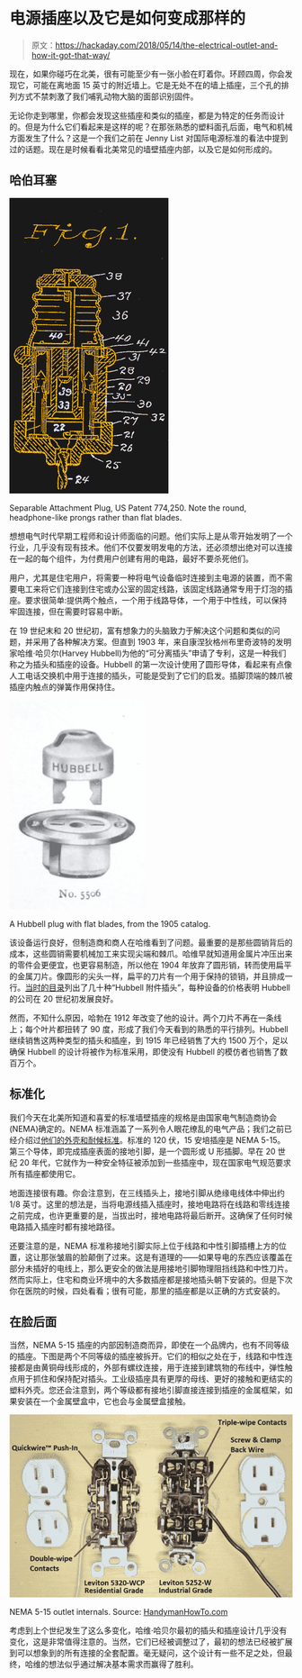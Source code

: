 # 电源插座以及它是如何变成那样的

> 原文：<https://hackaday.com/2018/05/14/the-electrical-outlet-and-how-it-got-that-way/>

现在，如果你碰巧在北美，很有可能至少有一张小脸在盯着你。环顾四周，你会发现它，可能在离地面 15 英寸的附近墙上。它是无处不在的墙上插座，三个孔的排列方式不禁刺激了我们哺乳动物大脑的面部识别固件。

无论你走到哪里，你都会发现这些插座和类似的插座，都是为特定的任务而设计的。但是为什么它们看起来是这样的呢？在那张熟悉的塑料面孔后面，电气和机械方面发生了什么？这是一个我们之前在 Jenny List 对国际电源标准的看法中提到过的话题。现在是时候看看北美常见的墙壁插座内部，以及它是如何形成的。

## 哈伯耳塞

[![](img/3b0d59179e7ce8a836fa04b10c44ea45.png)](https://hackaday.com/wp-content/uploads/2018/04/hubbell1.png)

Separable Attachment Plug, US Patent 774,250\. Note the round, headphone-like prongs rather than flat blades.

想想电气时代早期工程师和设计师面临的问题。他们实际上是从零开始发明了一个行业，几乎没有现有技术。他们不仅要发明发电的方法，还必须想出绝对可以连接在一起的每个组件，为付费用户创建有用的电路，最好不要杀死他们。

用户，尤其是住宅用户，将需要一种将电气设备临时连接到主电源的装置，而不需要电工来将它们连接到住宅或办公室的固定线路，该固定线路通常专用于灯泡的插座。要求很简单:提供两个触点，一个用于线路导体，一个用于中性线，可以保持牢固连接，但在需要时容易中断。

在 19 世纪末和 20 世纪初，富有想象力的头脑致力于解决这个问题和类似的问题，并采用了各种解决方案。但直到 1903 年，来自康涅狄格州布里奇波特的发明家哈维·哈贝尔(Harvey Hubbell)为他的“可分离插头”申请了专利，这是一种我们称之为插头和插座的设备。Hubbell 的第一次设计使用了圆形导体，看起来有点像人工电话交换机中用于连接的插头，可能是受到了它们的启发。插脚顶端的棘爪被插座内触点的弹簧作用保持住。

[![](img/089d29ff1d2e2811b8642490240dfbcf.png)](https://hackaday.com/wp-content/uploads/2018/04/hubbell2.png)

A Hubbell plug with flat blades, from the 1905 catalog.

该设备运行良好，但制造商和商人在哈维看到了问题。最重要的是那些圆销背后的成本，这些圆销需要机械加工来实现尖端和棘爪。哈维早就知道用金属片冲压出来的零件会更便宜，也更容易制造，所以他在 1904 年放弃了圆形销，转而使用扁平的金属刀片。像圆形的尖头一样，扁平的刀片有一个用于保持的锁销，并且排成一行。[当时的目录](https://archive.org/stream/ElectricalSpecialitiesCatalogueAndPriceListNo.9August1906/Cca49543WesternElectricCo.#page/n35/mode/2up)列出了几十种“Hubbell 附件插头”，每种设备的价格表明 Hubbell 的公司在 20 世纪初发展良好。

然而，不知什么原因，哈勃在 1912 年改变了他的设计。两个刀片不再在一条线上；每个叶片都扭转了 90 度，形成了我们今天看到的熟悉的平行排列。Hubbell 继续销售这两种类型的插头和插座，到 1915 年已经销售了大约 1500 万个，足以确保 Hubbell 的设计将被作为标准采用，即使没有 Hubbell 的模仿者也销售了数百万个。

## 标准化

我们今天在北美所知道和喜爱的标准墙壁插座的规格是由国家电气制造商协会(NEMA)确定的。NEMA 标准涵盖了一系列令人眼花缭乱的电气产品；我们之前已经介绍过[他们的外壳和耐候标准](http://hackaday.com/2017/06/30/this-way-to-the-ingress-keeping-stuff-dry-and-clean-with-ip-and-nema/)。标准的 120 伏，15 安培插座是 NEMA 5-15。第三个导体，即完成插座表面的接地引脚，是一个圆形或 U 形插脚。早在 20 世纪 20 年代，它就作为一种安全特征被添加到一些插座中，现在国家电气规范要求所有插座都使用它。

地面连接很有趣。你会注意到，在三线插头上，接地引脚从绝缘电线体中伸出约 1/8 英寸。这里的想法是，当将电源线插入插座时，接地电路将在线路和零线连接之前完成，也许更重要的是，当拔出时，接地电路将最后断开。这确保了任何时候电路插入插座时都有接地路径。

还要注意的是，NEMA 标准称接地引脚实际上位于线路和中性引脚插槽上方的位置，这让那张皱眉的脸颠倒了过来。这是有道理的——如果导电的东西应该覆盖在部分未插好的电线上，那么更安全的做法是用接地引脚物理阻挡线路和中性刀片。然而实际上，住宅和商业环境中的大多数插座都是接地插头朝下安装的。但是下次你在医院的时候，四处看看；很有可能，那里的插座都是以正确的方式安装的。

## 在脸后面

当然，NEMA 5-15 插座的内部因制造商而异，即使在一个品牌内，也有不同等级的插座。下图是两个不同等级的插座被拆开。它们的相似之处在于，线路和中性连接都是由黄铜母线形成的，外部有螺纹连接，用于连接到建筑物的布线中，弹性触点用于抓住和保持配对插头。工业级插座具有更厚的母线、更好的接触和更结实的塑料外壳。您还会注意到，两个等级都有接地引脚直接连接到插座的金属框架，如果安装在一个金属壁盒中，它也会与金属壁盒接触。

[![](img/9ac26ae2495f53b52f2518c723041c0b.png)](https://hackaday.com/wp-content/uploads/2018/04/dsc03649.jpg)

NEMA 5-15 outlet internals. Source: [HandymanHowTo.com](https://www.handymanhowto.com/electrical-outlets-side-wire-versus-back-wire/)

考虑到上个世纪发生了这么多变化，哈维·哈贝尔最初的插头和插座设计几乎没有变化，这是非常值得注意的。当然，它们已经被调整过了，最初的想法已经被扩展到可以想象到的所有连接的全套配置。毫无疑问，这个设计有一些不足之处，但最终，哈维的想法似乎通过解决基本需求而赢得了胜利。